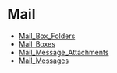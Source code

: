 ﻿# Mail

* [Mail_Box_Folders](Mail_Box_Folders.md)
* [Mail_Boxes](Mail_Boxes.md)
* [Mail_Message_Attachments](Mail_Message_Attachments.md)
* [Mail_Messages](Mail_Messages.md)


